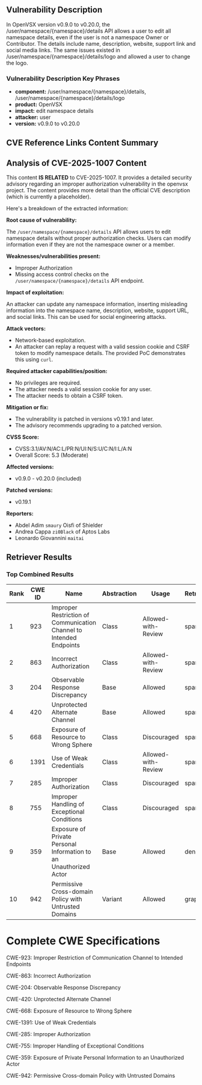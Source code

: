 ## Vulnerability Description
In OpenVSX version v0.9.0 to v0.20.0, the /user/namespace/{namespace}/details API allows a user to edit all namespace details, even if the user is not a namespace Owner or Contributor. The details include name, description, website, support link and social media links. The same issues existed in /user/namespace/{namespace}/details/logo and allowed a user to change the logo.

### Vulnerability Description Key Phrases
- **component:** /user/namespace/{namespace}/details, /user/namespace/{namespace}/details/logo
- **product:** OpenVSX
- **impact:** edit namespace details
- **attacker:** user
- **version:** v0.9.0 to v0.20.0

## CVE Reference Links Content Summary
## Analysis of CVE-2025-1007 Content

This content **IS RELATED** to CVE-2025-1007. It provides a detailed security advisory regarding an improper authorization vulnerability in the openvsx project. The content provides more detail than the official CVE description (which is currently a placeholder).

Here's a breakdown of the extracted information:

**Root cause of vulnerability:**

The `/user/namespace/{namespace}/details` API allows users to edit namespace details without proper authorization checks. Users can modify information even if they are not the namespace owner or a member.

**Weaknesses/vulnerabilities present:**

*   Improper Authorization
*   Missing access control checks on the `/user/namespace/{namespace}/details` API endpoint.

**Impact of exploitation:**

An attacker can update any namespace information, inserting misleading information into the namespace name, description, website, support URL, and social links. This can be used for social engineering attacks.

**Attack vectors:**

*   Network-based exploitation.
*   An attacker can replay a request with a valid session cookie and CSRF token to modify namespace details. The provided PoC demonstrates this using `curl`.

**Required attacker capabilities/position:**

*   No privileges are required.
*   The attacker needs a valid session cookie for any user.
*   The attacker needs to obtain a CSRF token.

**Mitigation or fix:**

*   The vulnerability is patched in versions v0.19.1 and later.
*   The advisory recommends upgrading to a patched version.

**CVSS Score:**

*   CVSS:3.1/AV:N/AC:L/PR:N/UI:N/S:U/C:N/I:L/A:N
*   Overall Score: 5.3 (Moderate)

**Affected versions:**

*   v0.9.0 - v0.20.0 (included)

**Patched versions:**

*   v0.19.1

**Reporters:**

*   Abdel Adim `smaury` Oisfi of Shielder
*   Andrea Cappa `zi0Black` of Aptos Labs
*   Leonardo Giovannini `maitai`

## Retriever Results

### Top Combined Results

| Rank | CWE ID | Name | Abstraction | Usage  | Retrievers | Individual Scores |
|------|--------|------|-------------|-------|------------|-------------------|
| 1 | 923 | Improper Restriction of Communication Channel to Intended Endpoints | Class | Allowed-with-Review | sparse | 0.119 |
| 2 | 863 | Incorrect Authorization | Class | Allowed-with-Review | sparse | 0.112 |
| 3 | 204 | Observable Response Discrepancy | Base | Allowed | sparse | 0.112 |
| 4 | 420 | Unprotected Alternate Channel | Base | Allowed | sparse | 0.110 |
| 5 | 668 | Exposure of Resource to Wrong Sphere | Class | Discouraged | sparse | 0.104 |
| 6 | 1391 | Use of Weak Credentials | Class | Allowed-with-Review | sparse | 0.102 |
| 7 | 285 | Improper Authorization | Class | Discouraged | sparse | 0.102 |
| 8 | 755 | Improper Handling of Exceptional Conditions | Class | Discouraged | sparse | 0.102 |
| 9 | 359 | Exposure of Private Personal Information to an Unauthorized Actor | Base | Allowed | dense | 0.325 |
| 10 | 942 | Permissive Cross-domain Policy with Untrusted Domains | Variant | Allowed | graph | 0.003 |



# Complete CWE Specifications

CWE-923: Improper Restriction of Communication Channel to Intended Endpoints

CWE-863: Incorrect Authorization

CWE-204: Observable Response Discrepancy

CWE-420: Unprotected Alternate Channel

CWE-668: Exposure of Resource to Wrong Sphere

CWE-1391: Use of Weak Credentials

CWE-285: Improper Authorization

CWE-755: Improper Handling of Exceptional Conditions

CWE-359: Exposure of Private Personal Information to an Unauthorized Actor

CWE-942: Permissive Cross-domain Policy with Untrusted Domains